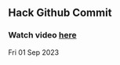 
 ## Hack Github Commit 
 ### Watch video <a href="https://www.youtube.com">here</a> 
 Fri 01 Sep 2023 
